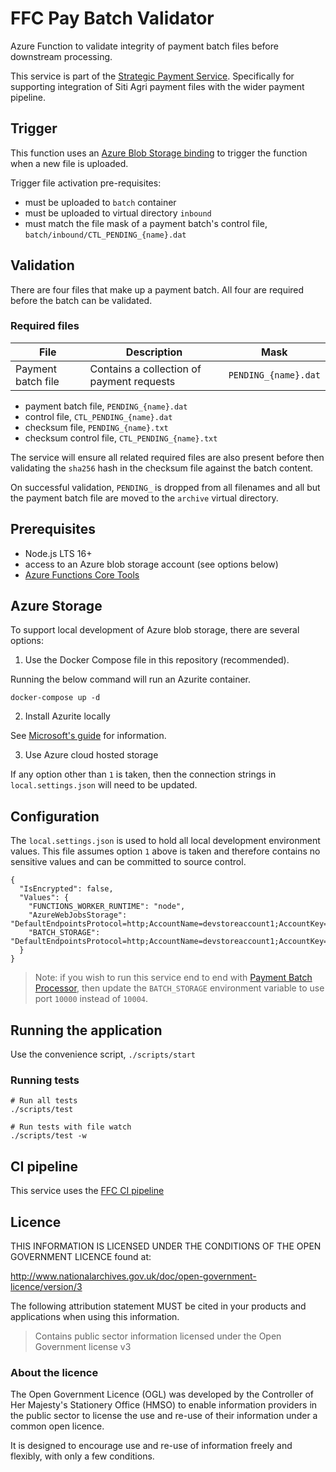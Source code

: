 # FFC Pay Batch Validator

Azure Function to validate integrity of payment batch files before downstream processing.

This service is part of the [Strategic Payment Service](https://github.com/DEFRA/ffc-pay-core). 
Specifically for supporting integration of Siti Agri payment files with the wider payment pipeline.

## Trigger

This function uses an [Azure Blob Storage binding](https://learn.microsoft.com/en-us/azure/azure-functions/functions-bindings-storage-blob?tabs=in-process%2Cextensionv5%2Cextensionv3&pivots=programming-language-javascript) to trigger the function when a new file is uploaded.

Trigger file activation pre-requisites:
- must be uploaded to `batch` container
- must be uploaded to virtual directory `inbound`
- must match the file mask of a payment batch's control file, `batch/inbound/CTL_PENDING_{name}.dat`

## Validation

There are four files that make up a payment batch.  All four are required before the batch can be validated.

### Required files

| File | Description | Mask |
| --- | --- | --- |
| Payment batch file | Contains a collection of payment requests | `PENDING_{name}.dat` |

- payment batch file, `PENDING_{name}.dat`
- control file, `CTL_PENDING_{name}.dat`
- checksum file, `PENDING_{name}.txt`
- checksum control file, `CTL_PENDING_{name}.txt`

The service will ensure all related required files are also present before then validating the `sha256` hash in the checksum file against the batch content.



On successful validation, `PENDING_` is dropped from all filenames and all but the payment batch file are moved to the `archive` virtual directory.

## Prerequisites

- Node.js LTS 16+
- access to an Azure blob storage account (see options below)
- [Azure Functions Core Tools](https://docs.microsoft.com/en-us/azure/azure-functions/functions-run-local?tabs=v4%2Clinux%2Ccsharp%2Cportal%2Cbash)

## Azure Storage

To support local development of Azure blob storage, there are several options:

1. Use the Docker Compose file in this repository (recommended).

Running the below command will run an Azurite container.

`docker-compose up -d`

2. Install Azurite locally

See [Microsoft's guide](https://docs.microsoft.com/en-us/azure/storage/common/storage-use-azurite?tabs=visual-studio) for information.

3. Use Azure cloud hosted storage

If any option other than `1` is taken, then the connection strings in `local.settings.json` will need to be updated.

## Configuration

The `local.settings.json` is used to hold all local development environment values.  This file assumes option `1` above is taken and therefore contains no sensitive values and can be committed to source control.

```
{
  "IsEncrypted": false,
  "Values": {
    "FUNCTIONS_WORKER_RUNTIME": "node",
    "AzureWebJobsStorage": "DefaultEndpointsProtocol=http;AccountName=devstoreaccount1;AccountKey=Eby8vdM02xNOcqFlqUwJPLlmEtlCDXJ1OUzFT50uSRZ6IFsuFq2UVErCz4I6tq/K1SZFPTOtr/KBHBeksoGMGw==;BlobEndpoint=http://127.0.0.1:10004/devstoreaccount1;QueueEndpoint=http://127.0.0.1:10005/devstoreaccount1;",
    "BATCH_STORAGE": "DefaultEndpointsProtocol=http;AccountName=devstoreaccount1;AccountKey=Eby8vdM02xNOcqFlqUwJPLlmEtlCDXJ1OUzFT50uSRZ6IFsuFq2UVErCz4I6tq/K1SZFPTOtr/KBHBeksoGMGw==;BlobEndpoint=http://127.0.0.1:10004/devstoreaccount1;"
  }
}
```
> Note: if you wish to run this service end to end with [Payment Batch Processor](https://github.com/DEFRA/ffc-pay-batch-processor), then update the `BATCH_STORAGE` environment variable to use port `10000` instead of `10004`.

## Running the application

Use the convenience script, `./scripts/start`

### Running tests

```
# Run all tests
./scripts/test

# Run tests with file watch
./scripts/test -w
```

## CI pipeline

This service uses the [FFC CI pipeline](https://github.com/DEFRA/ffc-jenkins-pipeline-library)

## Licence

THIS INFORMATION IS LICENSED UNDER THE CONDITIONS OF THE OPEN GOVERNMENT LICENCE found at:

<http://www.nationalarchives.gov.uk/doc/open-government-licence/version/3>

The following attribution statement MUST be cited in your products and applications when using this information.

> Contains public sector information licensed under the Open Government license v3

### About the licence

The Open Government Licence (OGL) was developed by the Controller of Her Majesty's Stationery Office (HMSO) to enable information providers in the public sector to license the use and re-use of their information under a common open licence.

It is designed to encourage use and re-use of information freely and flexibly, with only a few conditions.
